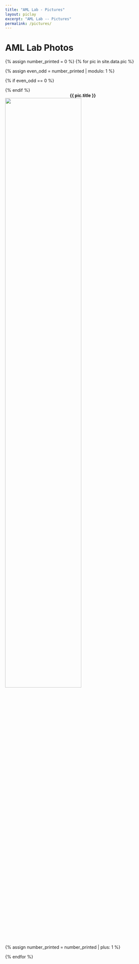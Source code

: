 ```yaml
---
title: "AML Lab - Pictures"
layout: piclay
excerpt: "AML Lab -- Pictures"
permalink: /pictures/
---
```


# AML Lab Photos

{% assign number_printed = 0 %}
{% for pic in site.data.pic %}

{% assign even_odd = number_printed | modulo: 1  %} 

{% if even_odd == 0 %}
<div class="row">
{% endif %}
<div class="picpage">
<div style= "text-align:center">
<b>{{ pic.title }}</b><br>
</div>
<img src="{{ site.url }}{{ site.baseurl }}/images/picpic/{{ pic.image }}" width="70%" />
</div>
  
{% assign number_printed = number_printed | plus: 1 %}
  
</div>

{% endfor %}


<p> &nbsp; </p>



[//]: # (No pictures yet. We will update our activity photos in the future.)

[//]: # ()
[//]: # ()
[//]: # (<div markdown="0" id="carousel" class="carousel slide" data-ride="carousel" data-interval="4000" data-pause="hover" >)

[//]: # (    <!-- Menu -->)

[//]: # (    <ol class="carousel-indicators">)

[//]: # (        <li data-target="#carousel" data-slide-to="0" class="active"></li>)

[//]: # (        <li data-target="#carousel" data-slide-to="1"></li>)

[//]: # (    </ol>)

[//]: # ()
[//]: # (    <!-- Items -->)

[//]: # (    <div class="carousel-inner" markdown="0">)

[//]: # (        <div class="item active">)

[//]: # (            <img src="{{ site.url }}{{ site.baseurl }}/images/homepic/cityu.jpg" alt="Slide 1" />)

[//]: # (        </div>)

[//]: # (        <div class="item">)

[//]: # (            <img src="{{ site.url }}{{ site.baseurl }}/images/homepic/cityu1.jpg" alt="Slide 2" />)

[//]: # (        </div>)

[//]: # (    </div>)

[//]: # (  <a class="left carousel-control" href="#carousel" role="button" data-slide="prev">)

[//]: # (    <span class="glyphicon glyphicon-chevron-left" aria-hidden="true"></span>)

[//]: # (    <span class="sr-only">Previous</span>)

[//]: # (  </a>)

[//]: # (  <a class="right carousel-control" href="#carousel" role="button" data-slide="next">)

[//]: # (    <span class="glyphicon glyphicon-chevron-right" aria-hidden="true"></span>)

[//]: # (    <span class="sr-only">Next</span>)

[//]: # (  </a>)

[//]: # (</div>)

[//]: # (Jump to: [Leiden]&#40;#leiden&#41;, [ETHZ]&#40;#ethz&#41;, [Cornell]&#40;#cornell&#41;, [St Andrews]&#40;#st-andrews&#41;)


[//]: # (## Leiden)

[//]: # (#### Timelapse of our STM assembling [&#40;see LION news item&#41;]&#40;https://www.physics.leidenuniv.nl/index.php?id=11573&news=867&type=lion&ln=EN&#41;:)

[//]: # (<iframe width="560" height="315" src="https://www.youtube.com/embed/3iKvUMv1h5A" frameborder="0" allowfullscreen></iframe>)

[//]: # ()
[//]: # (#### Gallery)

[//]: # (&#40;Right-click *'view image'* to see a larger image.&#41;)

[//]: # ({% assign number_printed = 0 %})

[//]: # ({% for pic in site.data.pictures_Leiden %})

[//]: # ()
[//]: # ({% assign even_odd = number_printed | modulo: 4 %})

[//]: # ()
[//]: # ({% if even_odd == 0 %})

[//]: # (<div class="row">)

[//]: # ({% endif %})

[//]: # ()
[//]: # (<div class="col-sm-3 clearfix">)

[//]: # (<img src="{{ site.url }}{{ site.baseurl }}/images/picpic/Gallery/{{ pic.image }}" class="img-responsive" width="95%" style="float: left" />)

[//]: # (</div>)

[//]: # ()
[//]: # ({% assign number_printed = number_printed | plus: 1 %})

[//]: # ()
[//]: # ({% if even_odd > 2 %})

[//]: # (</div>)

[//]: # ({% endif %})

[//]: # ()
[//]: # ()
[//]: # ({% endfor %})

[//]: # ()
[//]: # ({% assign even_odd = number_printed | modulo: 4 %})

[//]: # ({% if even_odd == 1 %})

[//]: # (</div>)

[//]: # ({% endif %})

[//]: # ()
[//]: # ({% if even_odd == 2 %})

[//]: # (</div>)

[//]: # ({% endif %})

[//]: # ()
[//]: # ({% if even_odd == 3 %})

[//]: # (</div>)

[//]: # ({% endif %})

[//]: # ()
[//]: # (<p> &nbsp; </p>)

[//]: # ()
[//]: # (First advertisement.)

[//]: # (<figure>)

[//]: # (<img src="{{ site.url }}{{ site.baseurl }}/images/picpic/WebpageLeiden_red.jpg" width="60%" >)

[//]: # (</figure>)

[//]: # ()
[//]: # ()
[//]: # (## ETHZ)

[//]: # (From the [group of Andreas Wallraff]&#40;http://www.qudev.ethz.ch/&#41;.)

[//]: # (<figure>)

[//]: # (<img src="{{ site.url }}{{ site.baseurl }}/images/picpic/WebpageETH_red.jpg" width="60%">)

[//]: # (</figure>)

[//]: # ()
[//]: # (## Cornell)

[//]: # (From the [group of Seamus JC Davis]&#40;http://davisgroup.lassp.cornell.edu&#41;.)

[//]: # (<figure>)

[//]: # (<img src="{{ site.url }}{{ site.baseurl }}/images/picpic/WebpageCornell_red.jpg" width="60%">)

[//]: # (</figure>)

[//]: # ()
[//]: # (## St Andrews)

[//]: # (From the [group of Felix Baumberger]&#40;http://dqmp.unige.ch/baumberger/&#41; &#40;now at University of Geneva&#41;.)

[//]: # (<figure>)

[//]: # (<img src="{{ site.url }}{{ site.baseurl }}/images/picpic/WebpageSTA_red.jpg" width="60%">)

[//]: # (</figure>)

